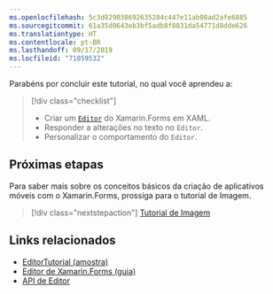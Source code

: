 ```yaml
---
ms.openlocfilehash: 5c3d829038692635284c447e11ab08ad2afe6885
ms.sourcegitcommit: 61a35d0643eb3bf5adb8f8831da54771d8dde626
ms.translationtype: HT
ms.contentlocale: pt-BR
ms.lasthandoff: 09/17/2019
ms.locfileid: "71059532"
---
```

Parabéns por concluir este tutorial, no qual você aprendeu a:

> [!div class="checklist"]
>
> - Criar um [`Editor`](xref:Xamarin.Forms.Editor) do Xamarin.Forms em XAML.
> - Responder a alterações no texto no `Editor`.
> - Personalizar o comportamento do `Editor`.

## <a name="next-steps"></a>Próximas etapas

Para saber mais sobre os conceitos básicos da criação de aplicativos móveis com o Xamarin.Forms, prossiga para o tutorial de Imagem.

> [!div class="nextstepaction"]
> [Tutorial de Imagem](~/get-started/tutorials/image/index.yml)

## <a name="related-links"></a>Links relacionados

- [EditorTutorial (amostra)](https://docs.microsoft.com/samples/xamarin/xamarin-forms-samples/getstarted-tutorials-editortutorial/)
- [Editor de Xamarin.Forms (guia)](~/xamarin-forms/user-interface/text/editor.md)
- [API de Editor](xref:Xamarin.Forms.Editor)
